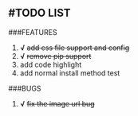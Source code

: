 #TODO LIST
---
###FEATURES
1. **√** ~~add css file support and config~~
2. **√** ~~remove pip support~~
3. add code highlight
4. add normal install method test


###BUGS
1. **√** ~~fix the image url bug~~
